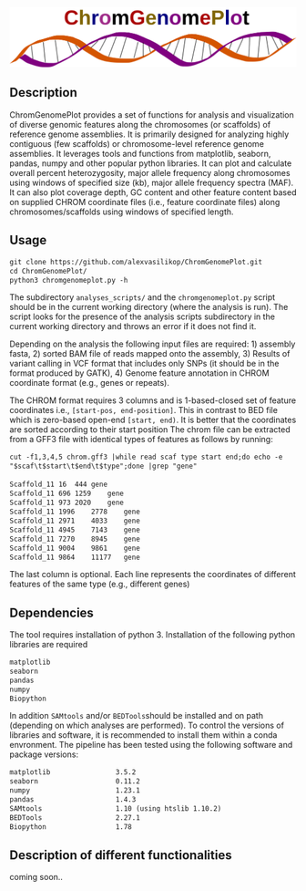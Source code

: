 
![Alt text](chromgenomeplot.svg)

## Description
ChromGenomePlot provides a set of functions for analysis and visualization of diverse genomic features along the chromosomes (or scaffolds) of reference genome assemblies. It is primarily designed for analyzing highly contiguous (few scaffolds) or chromosome-level reference genome assemblies. It leverages 
tools and functions from matplotlib, seaborn, pandas, numpy and other popular python libraries. It can plot and calculate overall percent heterozygosity, major allele frequency along chromosomes using windows of specified size (kb), major allele frequency spectra (MAF). It can also plot coverage depth, GC content and other feature content based on supplied CHROM coordinate files (i.e., feature coordinate files) along chromosomes/scaffolds using windows of specified length.

## Usage
```
git clone https://github.com/alexvasilikop/ChromGenomePlot.git
cd ChromGenomePlot/
python3 chromgenomeplot.py -h
```
The subdirectory ```analyses_scripts/``` and the ```chromgenomeplot.py``` script should be in the current working directory (where the analysis is run). The script looks for the presence of the analysis scripts subdirectory in the current working directory and throws an error if it does not find it.

Depending on the analysis the following input files are required: 1) assembly fasta, 2) sorted BAM file of reads mapped onto the assembly, 3) Results of variant calling in VCF format that includes only SNPs (it should be in the format produced by GATK), 4) Genome feature annotation in CHROM coordinate format (e.g., genes or repeats). 

The CHROM format requires 3 columns and is 1-based-closed set of feature coordinates i.e., ```[start-pos, end-position]```. This in contrast to BED file which is zero-based open-end ```[start, end)```. It is better that the coordinates are sorted according to their start position The chrom file can be extracted from a GFF3 file with identical types of features as follows by running:
```
cut -f1,3,4,5 chrom.gff3 |while read scaf type start end;do echo -e "$scaf\t$start\t$end\t$type";done |grep "gene"

Scaffold_11	16	444	gene
Scaffold_11	696	1259	gene
Scaffold_11	973	2020	gene
Scaffold_11	1996	2778	gene
Scaffold_11	2971	4033	gene
Scaffold_11	4945	7143	gene
Scaffold_11	7270	8945	gene
Scaffold_11	9004	9861	gene
Scaffold_11	9864	11177	gene
```
The last column is optional. Each line represents the coordinates of different features of the same type (e.g., different genes)

## Dependencies
The tool requires installation of python 3. Installation of the following python libraries are required
```
matplotlib
seaborn
pandas
numpy
Biopython
```

In addition ```SAMtools``` and/or ```BEDTools```should be installed and on path (depending on which analyses are performed). To control the versions of libraries and software, it is recommended to install them within a conda envronment. The pipeline has been tested using the following software and package versions:
```
matplotlib                3.5.2
seaborn                   0.11.2
numpy                     1.23.1
pandas                    1.4.3
SAMtools                  1.10 (using htslib 1.10.2)
BEDTools                  2.27.1
Biopython                 1.78
```

## Description of different functionalities
coming soon..
